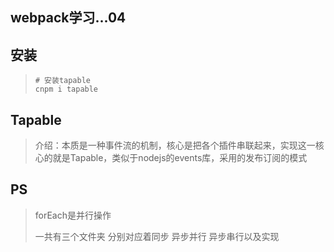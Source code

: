 ## webpack学习...04

## 安装

> ```shell
> # 安装tapable
> cnpm i tapable
> ```
>
> 

## Tapable

> 介绍：本质是一种事件流的机制，核心是把各个插件串联起来，实现这一核心的就是Tapable，类似于nodejs的events库，采用的发布订阅的模式  

## PS

> forEach是并行操作
>
> 一共有三个文件夹   分别对应着同步  异步并行  异步串行以及实现